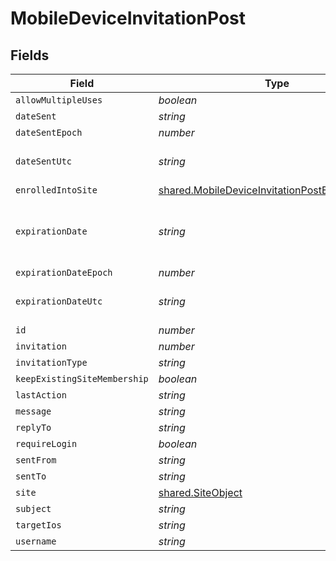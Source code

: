 # MobileDeviceInvitationPost


## Fields

| Field                                                                                                                  | Type                                                                                                                   | Required                                                                                                               | Description                                                                                                            | Example                                                                                                                |
| ---------------------------------------------------------------------------------------------------------------------- | ---------------------------------------------------------------------------------------------------------------------- | ---------------------------------------------------------------------------------------------------------------------- | ---------------------------------------------------------------------------------------------------------------------- | ---------------------------------------------------------------------------------------------------------------------- |
| `allowMultipleUses`                                                                                                    | *boolean*                                                                                                              | :heavy_minus_sign:                                                                                                     | N/A                                                                                                                    |                                                                                                                        |
| `dateSent`                                                                                                             | *string*                                                                                                               | :heavy_minus_sign:                                                                                                     | N/A                                                                                                                    | 2012-05-07 11:13:35                                                                                                    |
| `dateSentEpoch`                                                                                                        | *number*                                                                                                               | :heavy_minus_sign:                                                                                                     | N/A                                                                                                                    | 1336407215609                                                                                                          |
| `dateSentUtc`                                                                                                          | *string*                                                                                                               | :heavy_minus_sign:                                                                                                     | N/A                                                                                                                    | 2012-05-07T11:13:35.609-0500                                                                                           |
| `enrolledIntoSite`                                                                                                     | [shared.MobileDeviceInvitationPostEnrolledIntoSite](../../models/shared/mobiledeviceinvitationpostenrolledintosite.md) | :heavy_minus_sign:                                                                                                     | N/A                                                                                                                    |                                                                                                                        |
| `expirationDate`                                                                                                       | *string*                                                                                                               | :heavy_minus_sign:                                                                                                     | Use 'Unlimited' to specify no expiration                                                                               | 2012-05-07 11:13:35                                                                                                    |
| `expirationDateEpoch`                                                                                                  | *number*                                                                                                               | :heavy_minus_sign:                                                                                                     | N/A                                                                                                                    | 1336407215609                                                                                                          |
| `expirationDateUtc`                                                                                                    | *string*                                                                                                               | :heavy_minus_sign:                                                                                                     | N/A                                                                                                                    | 2012-05-07T11:13:35.609-0500                                                                                           |
| `id`                                                                                                                   | *number*                                                                                                               | :heavy_minus_sign:                                                                                                     | N/A                                                                                                                    | 1                                                                                                                      |
| `invitation`                                                                                                           | *number*                                                                                                               | :heavy_minus_sign:                                                                                                     | N/A                                                                                                                    |                                                                                                                        |
| `invitationType`                                                                                                       | *string*                                                                                                               | :heavy_minus_sign:                                                                                                     | N/A                                                                                                                    | USER_INITATIED_EMAIL                                                                                                   |
| `keepExistingSiteMembership`                                                                                           | *boolean*                                                                                                              | :heavy_minus_sign:                                                                                                     | N/A                                                                                                                    |                                                                                                                        |
| `lastAction`                                                                                                           | *string*                                                                                                               | :heavy_minus_sign:                                                                                                     | N/A                                                                                                                    | NONE                                                                                                                   |
| `message`                                                                                                              | *string*                                                                                                               | :heavy_minus_sign:                                                                                                     | N/A                                                                                                                    |                                                                                                                        |
| `replyTo`                                                                                                              | *string*                                                                                                               | :heavy_minus_sign:                                                                                                     | N/A                                                                                                                    | it@company.com                                                                                                         |
| `requireLogin`                                                                                                         | *boolean*                                                                                                              | :heavy_minus_sign:                                                                                                     | N/A                                                                                                                    |                                                                                                                        |
| `sentFrom`                                                                                                             | *string*                                                                                                               | :heavy_minus_sign:                                                                                                     | N/A                                                                                                                    | Jamf Pro                                                                                                               |
| `sentTo`                                                                                                               | *string*                                                                                                               | :heavy_minus_sign:                                                                                                     | N/A                                                                                                                    | user@company.com                                                                                                       |
| `site`                                                                                                                 | [shared.SiteObject](../../models/shared/siteobject.md)                                                                 | :heavy_minus_sign:                                                                                                     | N/A                                                                                                                    |                                                                                                                        |
| `subject`                                                                                                              | *string*                                                                                                               | :heavy_minus_sign:                                                                                                     | N/A                                                                                                                    | Enroll your device                                                                                                     |
| `targetIos`                                                                                                            | *string*                                                                                                               | :heavy_minus_sign:                                                                                                     | N/A                                                                                                                    | iOS 4                                                                                                                  |
| `username`                                                                                                             | *string*                                                                                                               | :heavy_minus_sign:                                                                                                     | N/A                                                                                                                    |                                                                                                                        |